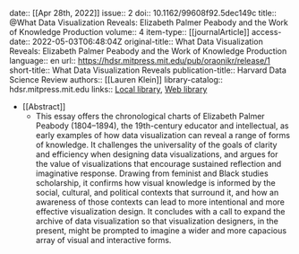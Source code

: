 date:: [[Apr 28th, 2022]]
issue:: 2
doi:: 10.1162/99608f92.5dec149c
title:: @What Data Visualization Reveals: Elizabeth Palmer Peabody and the Work of Knowledge Production
volume:: 4
item-type:: [[journalArticle]]
access-date:: 2022-05-03T06:48:04Z
original-title:: What Data Visualization Reveals: Elizabeth Palmer Peabody and the Work of Knowledge Production
language:: en
url:: https://hdsr.mitpress.mit.edu/pub/oraonikr/release/1
short-title:: What Data Visualization Reveals
publication-title:: Harvard Data Science Review
authors:: [[Lauren Klein]]
library-catalog:: hdsr.mitpress.mit.edu
links:: [Local library](zotero://select/groups/2386895/items/IZ5YQPML), [Web library](https://www.zotero.org/groups/2386895/items/IZ5YQPML)

- [[Abstract]]
	- This essay offers the chronological charts of Elizabeth Palmer Peabody (1804–1894), the 19th-century educator and intellectual, as early examples of how data visualization can reveal a range of forms of knowledge. It challenges the universality of the goals of clarity and efficiency when designing data visualizations, and argues for the value of visualizations that encourage sustained reflection and imaginative response. Drawing from feminist and Black studies scholarship, it confirms how visual knowledge is informed by the social, cultural, and political contexts that surround it, and how an awareness of those contexts can lead to more intentional and more effective visualization design. It concludes with a call to expand the archive of data visualization so that visualization designers, in the present, might be prompted to imagine a wider and more capacious array of visual and interactive forms.